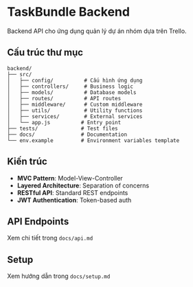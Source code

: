 # TaskBundle Backend

Backend API cho ứng dụng quản lý dự án nhóm dựa trên Trello.

## Cấu trúc thư mục

```
backend/
├── src/
│   ├── config/          # Cấu hình ứng dụng
│   ├── controllers/     # Business logic
│   ├── models/          # Database models
│   ├── routes/          # API routes
│   ├── middleware/      # Custom middleware
│   ├── utils/           # Utility functions
│   ├── services/        # External services
│   └── app.js          # Entry point
├── tests/              # Test files
├── docs/               # Documentation
└── env.example         # Environment variables template
```

## Kiến trúc

- **MVC Pattern**: Model-View-Controller
- **Layered Architecture**: Separation of concerns
- **RESTful API**: Standard REST endpoints
- **JWT Authentication**: Token-based auth

## API Endpoints

Xem chi tiết trong `docs/api.md`

## Setup

Xem hướng dẫn trong `docs/setup.md`